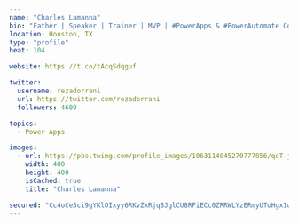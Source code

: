 ```yaml
---
name: "Charles Lamanna"
bio: "Father | Speaker | Trainer | MVP | #PowerApps & #PowerAutomate Community Super User | YouTuber Right-pointing triangle http://youtube.com/c/rezadorrani | Learn - Share - Clockwise rightwards and leftwards open circle arrows"
location: Houston, TX
type: "profile"
heat: 104

website: https://t.co/tAcqSdqguf

twitter:
  username: rezadorrani
  url: https://twitter.com/rezadorrani
  followers: 4609

topics:
  - Power Apps

images:
  - url: https://pbs.twimg.com/profile_images/1063114045270777856/qeT-jpWr_400x400.jpg
    width: 400
    height: 400
    isCached: true
    title: "Charles Lamanna"

secured: "Cc4oCe3ci9gYKlOIxyy6RKvZxRjqBJglCU8RFiECc0ZRRWLYzERmyUToHgx1wMu9e35vEkXnNFSSUX5ZpjC6J4tzi2SZTfCqwoNr/poRC5kjHSiO892OAkUu4czp8nAZz3W7D1qAe9Agzm0mSGGI+bqSSP5SAPedJiVkD4jVaIFh+hfNZ8jb9KkYWOt+nde5X5UE0D3nz8J9Q/KVOmCZ5qKgaUegZhdWifvsGys5dWTKIueJYU4bfrHXrAdm8KM+bfykU1ApTJDZPV3vIPdeE8Q0hbtqUxRGmcoRodZ0Y5dlQ5VHTlbWdlrmJJNA4Jm8jMBPYvmSXZRQyHyEvkXH5Whwo67WCuEF1ypQRJIuCOhdTTTv/pl0NuhnX0UbIoh9eJxMXmWmDu9NY0W/2rYgAv7VK2Zh8KUv+3GVtqRMC/c=;J/cZyvrL24rcBvYpzGfALg=="
---
```


